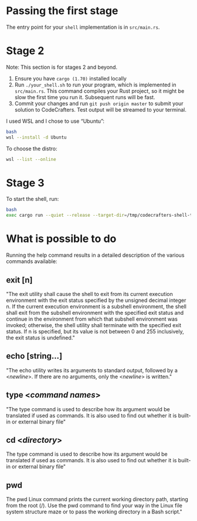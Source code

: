 # Passing the first stage

The entry point for your `shell` implementation is in `src/main.rs`.

# Stage 2

Note: This section is for stages 2 and beyond.

1. Ensure you have `cargo (1.70)` installed locally
1. Run `./your_shell.sh` to run your program, which is implemented in
   `src/main.rs`. This command compiles your Rust project, so it might be slow
   the first time you run it. Subsequent runs will be fast.
1. Commit your changes and run `git push origin master` to submit your solution
   to CodeCrafters. Test output will be streamed to your terminal.

I used WSL and I chose to use “Ubuntu”:
```sh
bash
wsl --install -d Ubuntu
```
To choose the distro:
```sh
wsl --list --online
```

# Stage 3
To start the shell, run:
```sh
bash
exec cargo run --quiet --release --target-dir=/tmp/codecrafters-shell-target
```

# What is possible to do
Running the help command results in a detailed description of the various commands available:
## exit [n]
"The exit utility shall cause the shell to exit from its current execution environment with the exit status specified by the unsigned decimal integer n. If the current execution environment is a subshell environment, the shell shall exit from the subshell environment with the specified exit status and continue in the environment from which that subshell environment was invoked; otherwise, the shell utility shall terminate with the specified exit status. If n is specified, but its value is not between 0 and 255 inclusively, the exit status is undefined."
## echo [string...]
"The echo utility writes its arguments to standard output, followed by a <_newline_>. If there are no arguments, only the <_newline_> is written."
## type <_command names_>
"The type command is used to describe how its argument would be translated if used as commands. It is also used to find out whether it is built-in or external binary file"
## cd <_directory_>
The type command is used to describe how its argument would be translated if used as commands. It is also used to find out whether it is built-in or external binary file"
## pwd
The pwd Linux command prints the current working directory path, starting from the root (/). Use the pwd command to find your way in the Linux file system structure maze or to pass the working directory in a Bash script."